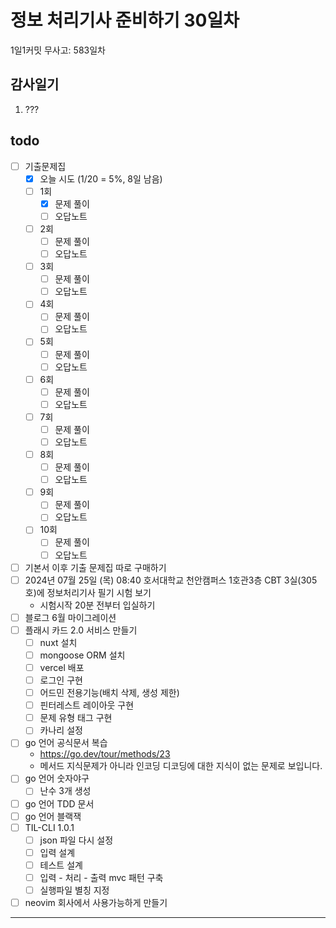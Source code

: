 # 정보 처리기사 준비하기 30일차

1일1커밋 무사고: 583일차

## 감사일기

1. ???

## todo

- [ ] 기출문제집
  - [x] 오늘 시도 (1/20 = 5%, 8일 남음)
  - [ ] 1회
    - [x] 문제 풀이
    - [ ] 오답노트
  - [ ] 2회
    - [ ] 문제 풀이
    - [ ] 오답노트
  - [ ] 3회
    - [ ] 문제 풀이
    - [ ] 오답노트
  - [ ] 4회
    - [ ] 문제 풀이
    - [ ] 오답노트
  - [ ] 5회
    - [ ] 문제 풀이
    - [ ] 오답노트
  - [ ] 6회
    - [ ] 문제 풀이
    - [ ] 오답노트
  - [ ] 7회
    - [ ] 문제 풀이
    - [ ] 오답노트
  - [ ] 8회
    - [ ] 문제 풀이
    - [ ] 오답노트
  - [ ] 9회
    - [ ] 문제 풀이
    - [ ] 오답노트
  - [ ] 10회
    - [ ] 문제 풀이
    - [ ] 오답노트
- [ ] 기본서 이후 기출 문제집 따로 구매하기
- [ ] 2024년 07월 25일 (목) 08:40 호서대학교 천안캠퍼스 1호관3층 CBT 3실(305호)에 정보처리기사 필기 시험 보기
  - 시험시작 20분 전부터 입실하기
- [ ] 블로그 6월 마이그레이션
- [ ] 플래시 카드 2.0 서비스 만들기
  - [ ] nuxt 설치
  - [ ] mongoose ORM 설치
  - [ ] vercel 배포
  - [ ] 로그인 구현
  - [ ] 어드민 전용기능(배치 삭제, 생성 제한)
  - [ ] 핀터레스트 레이아웃 구현
  - [ ] 문제 유형 태그 구현
  - [ ] 카나리 설정
- [ ] go 언어 공식문서 복습
  - https://go.dev/tour/methods/23
  - 메서드 지식문제가 아니라 인코딩 디코딩에 대한 지식이 없는 문제로 보입니다.
- [ ] go 언어 숫자야구
  - [ ] 난수 3개 생성
- [ ] go 언어 TDD 문서
- [ ] go 언어 블랙잭
- [ ] TIL-CLI 1.0.1
  - [ ] json 파일 다시 설정
  - [ ] 입력 설계
  - [ ] 테스트 설계
  - [ ] 입력 - 처리 - 출력 mvc 패턴 구축
  - [ ] 실행파일 별칭 지정
- [ ] neovim 회사에서 사용가능하게 만들기

---
